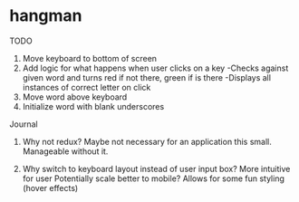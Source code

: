 # hangman

TODO
1. Move keyboard to bottom of screen
2. Add logic for what happens when user clicks on a key
  -Checks against given word and turns red if not there, green if is there
  -Displays all instances of correct letter on click
3. Move word above keyboard
4. Initialize word with blank underscores

Journal
1. Why not redux?
  Maybe not necessary for an application this small. Manageable without it.

2. Why switch to keyboard layout instead of user input box?
  More intuitive for user
  Potentially scale better to mobile?
  Allows for some fun styling (hover effects)
